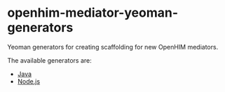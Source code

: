 openhim-mediator-yeoman-generators
==================================

Yeoman generators for creating scaffolding for new OpenHIM mediators.

The available generators are:
* [Java](https://github.com/jembi/openhim-mediator-yeoman-generators/tree/master/generator-mediator-java)
* [Node.js](https://github.com/jembi/openhim-mediator-yeoman-generators/tree/master/generator-mediator-js)

